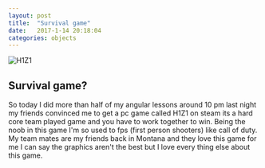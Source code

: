 ```yaml
---
layout: post
title:  "Survival game"
date:   2017-1-14 20:18:04
categories: objects
---
```


![H1Z1](http://cdn.akamai.steamstatic.com/steam/apps/256660783/movie.293x165.jpg?t=1455775860)

## Survival game?
So today I did more than half of my angular lessons around 10 pm last night my friends convinced me to get a pc game called H1Z1 on steam its a hard core team played game and you have to work together to win. Being the noob in this game I'm so used to fps (first person shooters) like call of duty. My team mates are my friends back in Montana and they love this game for me I can say the graphics aren't the best but I love every thing else about this game.
